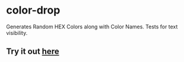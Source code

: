 
# color-drop
Generates Random HEX Colors along with Color Names. Tests for text visibility.

## Try it out [here](https://color-drop-a5do.vercel.app/)
